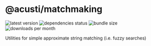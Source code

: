 # @acusti/matchmaking

![latest version](https://img.shields.io/npm/v/@acusti/matchmaking?style=for-the-badge)
![dependencies status](https://img.shields.io/david/acusti/uikit?path=packages%2Fmatchmaking&style=for-the-badge)
![bundle size](https://img.shields.io/bundlephobia/minzip/@acusti/matchmaking?style=for-the-badge)
![downloads per month](https://img.shields.io/npm/dm/@acusti/matchmaking?style=for-the-badge)

Utilities for simple approximate string matching (i.e. fuzzy searches)
